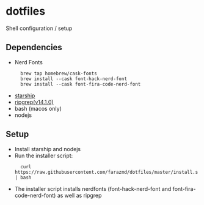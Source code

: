 # dotfiles
Shell configuration / setup

## Dependencies

- Nerd Fonts
  ```shell
    brew tap homebrew/cask-fonts
    brew install --cask font-hack-nerd-font
    brew install --cask font-fira-code-nerd-font
  ```
- [starship](https://starship.rs)
- [ripgrep(v14.1.0)](https://github.com/BurntSushi/ripgrep/tree/14.1.0)
- bash (macos only)
- nodejs

## Setup

- Install starship and nodejs
- Run the installer script:
  ```shell
    curl https://raw.githubusercontent.com/farazmd/dotfiles/master/install.sh | bash
  ```
- The installer script installs nerdfonts (font-hack-nerd-font and font-fira-code-nerd-font) as well as ripgrep


